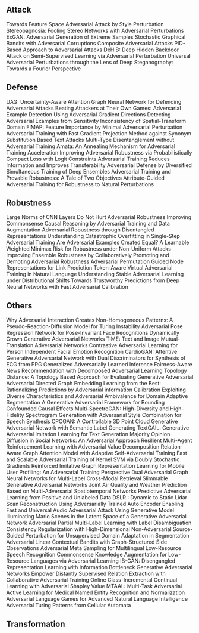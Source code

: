 ## Attack
Towards Feature Space Adversarial Attack by Style Perturbation
Stereopagnosia: Fooling Stereo Networks with Adversarial Perturbations
ExGAN: Adversarial Generation of Extreme Samples
Stochastic Graphical Bandits with Adversarial Corruptions 
Composite Adversarial Attacks
PID-Based Approach to Adversarial Attacks
DeHiB: Deep Hidden Backdoor Attack on Semi-Supervised Learning via Adversarial Perturbation
Universal Adversarial Perturbations through the Lens of Deep Steganography: Towards a Fourier Perspective


## Defense
UAG: Uncertainty-Aware Attention Graph Neural Network for Defending Adversarial Attacks
Beating Attackers at Their Own Games: Adversarial Example Detection Using Adversarial Gradient Directions
Detecting Adversarial Examples from Sensitivity Inconsistency of Spatial-Transform Domain
 FIMAP: Feature Importance by Minimal Adversarial Perturbation
Adversarial Training with Fast Gradient Projection Method against Synonym Substitution Based Text Attacks
Multi-Type Disentanglement without Adversarial Training
Amata: An Annealing Mechanism for Adversarial Training Acceleration
Improving Adversarial Robustness via Probabilistically Compact Loss with Logit Constraints
Adversarial Training Reduces Information and Improves Transferability
Adversarial Defense by Diversified Simultaneous Training of Deep Ensembles
Adversarial Training and Provable Robustness: A Tale of Two Objectives
Attribute-Guided Adversarial Training for Robustness to Natural Perturbations


## Robustness
Large Norms of CNN Layers Do Not Hurt Adversarial Robustness
Improving Commonsense Causal Reasoning by Adversarial Training and Data Augmentation
Adversarial Robustness through Disentangled Representations
Understanding Catastrophic Overfitting in Single-Step Adversarial Training
Are Adversarial Examples Created Equal? A Learnable Weighted Minimax Risk for Robustness under Non-Uniform Attacks
Improving Ensemble Robustness by Collaboratively Promoting and Demoting Adversarial Robustness
Adversarial Permutation Guided Node Representations for Link Prediction
Token-Aware Virtual Adversarial Training in Natural Language Understanding
Stable Adversarial Learning under Distributional Shifts
Towards Trustworthy Predictions from Deep Neural Networks with Fast Adversarial
Calibration

## Others
Why Adversarial Interaction Creates Non-Homogeneous Patterns: A Pseudo-Reaction-Diffusion Model for Turing Instability
Adversarial Pose Regression Network for Pose-Invariant Face Recognitions
Dynamically Grown Generative Adversarial Networks
TIME: Text and Image Mutual-Translation Adversarial Networks
Contrastive Adversarial Learning for Person Independent Facial Emotion Recognition
CardioGAN: Attentive Generative Adversarial Network with Dual Discriminators for Synthesis of ECG from PPG
Generalized Adversarially Learned Inference
Fairness-Aware News Recommendation with Decomposed Adversarial Learning
Topology Distance: A Topology Based Approach for Evaluating Generative Adversarial 
Adversarial Directed Graph Embedding
Learning from the Best: Rationalizing Predictions by Adversarial information Calibration
Exploiting Diverse Characteristics and Adversarial Ambivalence for Domain Adaptive Segmentation
A Generative Adversarial Framework for Bounding Confounded Causal Effects
Multi-SpectroGAN: High-Diversity and High-Fidelity Spectrogram Generation with Adversarial Style Combination for Speech Synthesis
CPCGAN: A Controllable 3D Point Cloud Generative Adversarial Network with Semantic Label Generating
TextGAIL: Generative Adversarial Imitation Learning for Text Generation
Majority Opinion Diffusion in Social Networks: An Adversarial Approach
Resilient Multi-Agent Reinforcement Learning with Adversarial Value Decomposition
Relation-Aware Graph Attention Model with Adaptive Self-Adversarial Training
Fast and Scalable Adversarial Training of Kernel SVM via Doubly Stochastic Gradients
 Reinforced Imitative Graph Representation Learning for Mobile User Profiling: An
Adversarial Training Perspective
Dual Adversarial Graph Neural Networks for Multi-Label Cross-Modal Retrieval
Slimmable Generative Adversarial Networks
Joint Air Quality and Weather Prediction Based on Multi-Adversarial Spatiotemporal Networks
Predictive Adversarial Learning from Positive and Unlabeled Data
DSLR : Dynamic to Static Lidar Scan Reconstruction Using Adversarially Trained Auto Encoder
Enabling Fast and Universal Audio Adversarial Attack Using Generative Model
Illuminating Mario Scenes in the Latent Space of a Generative Adversarial Network
Adversarial Partial Multi-Label Learning with Label Disambiguation
Consistency Regularization with High-Dimensional Non-Adversarial Source-Guided Perturbation for Unsupervised Domain Adaptation in Segmentation
Adversarial Linear Contextual Bandits with Graph-Structured Side Observations
 Adversarial Meta Sampling for Multilingual Low-Resource Speech Recognition
Commonsense Knowledge Augmentation for Low-Resource Languages via Adversarial
Learning
IB-GAN: Disengangled Representation Learning with Information Bottleneck Generative
Adversarial Networks
Empower Distantly Supervised Relation Extraction with Collaborative Adversarial Training
 Online Class-Incremental Continual Learning with Adversarial Shapley Value
MTAAL: Multi-Task Adversarial Active Learning for Medical Named Entity Recognition and
Normalization
Adversarial Language Games for Advanced Natural Language Intelligence
 Adversarial Turing Patterns from Cellular Automata

## Transformation
